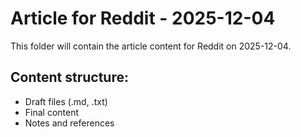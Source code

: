 # Article for Reddit - 2025-12-04

This folder will contain the article content for Reddit on 2025-12-04.

## Content structure:
- Draft files (.md, .txt)
- Final content
- Notes and references
